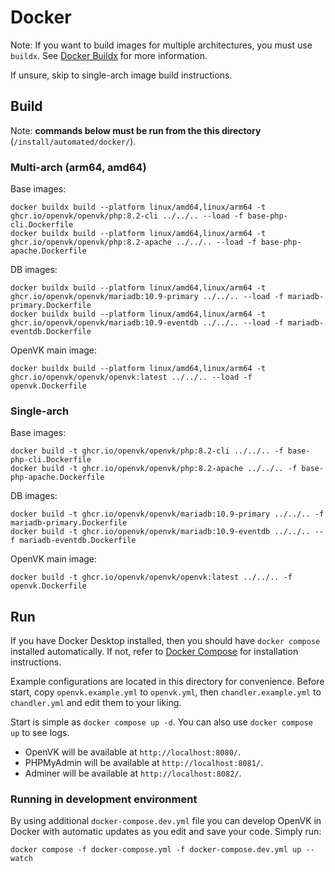 # Docker
Note: If you want to build images for multiple architectures, you must use `buildx`. See [Docker Buildx](https://docs.docker.com/buildx/working-with-buildx/) for more information.

If unsure, skip to single-arch image build instructions.

## Build
Note: **commands below must be run from the this directory** (`/install/automated/docker/`).
### Multi-arch (arm64, amd64)
Base images:
```
docker buildx build --platform linux/amd64,linux/arm64 -t ghcr.io/openvk/openvk/php:8.2-cli ../../.. --load -f base-php-cli.Dockerfile
docker buildx build --platform linux/amd64,linux/arm64 -t ghcr.io/openvk/openvk/php:8.2-apache ../../.. --load -f base-php-apache.Dockerfile
```
DB images:
```
docker buildx build --platform linux/amd64,linux/arm64 -t ghcr.io/openvk/openvk/mariadb:10.9-primary ../../.. --load -f mariadb-primary.Dockerfile
docker buildx build --platform linux/amd64,linux/arm64 -t ghcr.io/openvk/openvk/mariadb:10.9-eventdb ../../.. --load -f mariadb-eventdb.Dockerfile
```
OpenVK main image:
```
docker buildx build --platform linux/amd64,linux/arm64 -t ghcr.io/openvk/openvk/openvk:latest ../../.. --load -f openvk.Dockerfile
```

### Single-arch
Base images:
```
docker build -t ghcr.io/openvk/openvk/php:8.2-cli ../../.. -f base-php-cli.Dockerfile
docker build -t ghcr.io/openvk/openvk/php:8.2-apache ../../.. -f base-php-apache.Dockerfile
```
DB images:
```
docker build -t ghcr.io/openvk/openvk/mariadb:10.9-primary ../../.. -f mariadb-primary.Dockerfile
docker build -t ghcr.io/openvk/openvk/mariadb:10.9-eventdb ../../.. --f mariadb-eventdb.Dockerfile
```
OpenVK main image:
```
docker build -t ghcr.io/openvk/openvk/openvk:latest ../../.. -f openvk.Dockerfile
```

## Run
If you have Docker Desktop installed, then you should have `docker compose` installed automatically. If not, refer to [Docker Compose](https://docs.docker.com/compose/install/) for installation instructions.

Example configurations are located in this directory for convenience. Before start, copy `openvk.example.yml` to `openvk.yml`, then `chandler.example.yml` to `chandler.yml` and edit them to your liking.

Start is simple as `docker compose up -d`. You can also use `docker compose up` to see logs.

- OpenVK will be available at `http://localhost:8080/`.
- PHPMyAdmin will be available at `http://localhost:8081/`.
- Adminer will be available at `http://localhost:8082/`.

### Running in development environment
By using additional `docker-compose.dev.yml` file you can develop OpenVK in Docker with automatic updates as you edit and save your code. Simply run:
```
docker compose -f docker-compose.yml -f docker-compose.dev.yml up --watch
```
